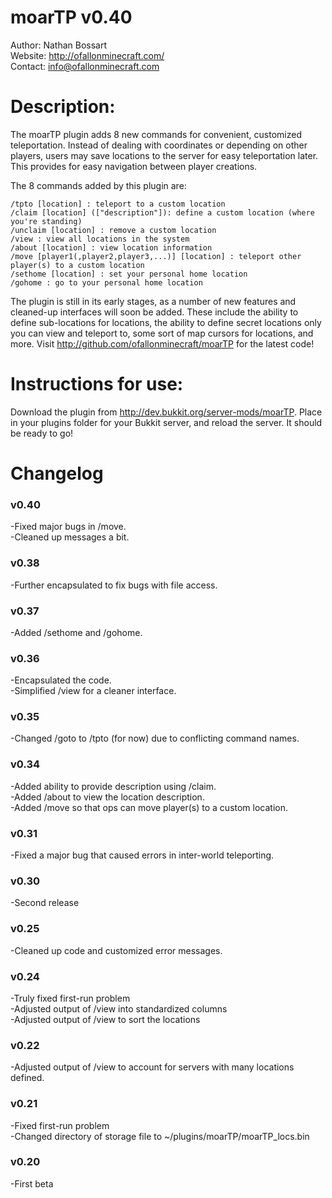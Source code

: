 # moarTP v0.40

Author: Nathan Bossart  
Website: <http://ofallonminecraft.com/>  
Contact: <info@ofallonminecraft.com>  


# Description:
The moarTP plugin adds 8 new commands for convenient, customized teleportation. Instead of dealing with coordinates or depending on other players, users may save locations to the server for easy teleportation later. This provides for easy navigation between player creations.


The 8 commands added by this plugin are:

    /tpto [location] : teleport to a custom location
    /claim [location] (["description"]): define a custom location (where you're standing)
    /unclaim [location] : remove a custom location
    /view : view all locations in the system
    /about [location] : view location information
    /move [player1(,player2,player3,...)] [location] : teleport other player(s) to a custom location
    /sethome [location] : set your personal home location
    /gohome : go to your personal home location


The plugin is still in its early stages, as a number of new features and cleaned-up interfaces will soon be added. These include the ability to define sub-locations for locations, the ability to define secret locations only you can view and teleport to, some sort of map cursors for locations, and more.  Visit <http://github.com/ofallonminecraft/moarTP> for the latest code!


# Instructions for use:

Download the plugin from http://dev.bukkit.org/server-mods/moarTP.  Place in your plugins folder for your Bukkit server, and reload the server.  It should be ready to go!

# Changelog
### v0.40  
  -Fixed major bugs in /move.  
  -Cleaned up messages a bit.  

### v0.38  
  -Further encapsulated to fix bugs with file access.  

### v0.37  
  -Added /sethome and /gohome.  

### v0.36  
  -Encapsulated the code.  
  -Simplified /view for a cleaner interface.  

### v0.35  
  -Changed /goto to /tpto (for now) due to conflicting command names.  


### v0.34  
  -Added ability to provide description using /claim.  
  -Added /about to view the location description.  
  -Added /move so that ops can move player(s) to a custom location.  

### v0.31  
  -Fixed a major bug that caused errors in inter-world teleporting.  

### v0.30  
  -Second release  

### v0.25  
  -Cleaned up code and customized error messages.  

### v0.24  
  -Truly fixed first-run problem  
  -Adjusted output of /view into standardized columns  
  -Adjusted output of /view to sort the locations  

### v0.22  
  -Adjusted output of /view to account for servers with many locations defined.  

### v0.21  
  -Fixed first-run problem  
  -Changed directory of storage file to ~/plugins/moarTP/moarTP_locs.bin  

### v0.20  
  -First beta  